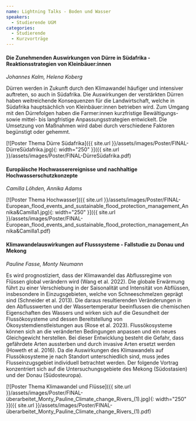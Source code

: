 ```yaml
---
name: Lightning Talks - Boden und Wasser
speakers:
  - Studierende UGM
categories:
  - Studierende
  - Kurzvorträge
---
```


#### Die Zunehmenden Auswirkungen von Dürre in Südafrika - Reaktionsstrategien von Kleinbäuer:innen
*Johannes Kalm, Helena Koberg*

Dürren werden in Zukunft durch den Klimawandel häufiger und intensiver auftreten, so auch in Südafrika. Die Auswirkungen der verstärkten Dürren haben weitreichende Konsequenzen für die Landwirtschaft, welche in Südafrika hauptsächlich von Kleinbäuer:innen betrieben wird. Zum Umgang mit den Dürrefolgen haben die Farmer:innen kurzfristige Bewältigungs- sowie mittel- bis langfristige Anpassungsstrategien entwickelt. Die Umsetzung von Maßnahmen wird dabei durch verschiedene Faktoren begünstigt oder gehemmt. 


[![Poster Thema Dürre Südafrika]({{ site.url }}/assets/images/Poster/FINAL-DürreSüdafrika.jpg){: width="250" }]({{ site.url }}/assets/images/Poster/FINAL-DürreSüdafrika.pdf)


#### Europäische Hochwasserereignisse und nachhaltige Hochwasserschutzkonzepte
*Camilla Löhden, Annika Adams*

[![Poster Thema Hochwasser]({{ site.url }}/assets/images/Poster/FINAL-European_flood_events_and_sustainable_flood_protection_management_Annika&Camilla1.jpg){: width="250" }]({{ site.url }}/assets/images/Poster/FINAL-European_flood_events_and_sustainable_flood_protection_management_Annika&Camilla1.pdf)



#### Klimawandelauswirkungen auf Flusssysteme - Fallstudie zu Donau und Mekong
*Pauline Fasse, Monty Neumann*

Es wird prognostiziert, dass der Klimawandel das Abflussregime von Flüssen global verändern wird (Wang et al. 2022). Die globale Erwärmung führt zu einer Verschiebung in der Saisonalität und Intensität von Abflüssen, insbesondere in Einzugsgebieten, welche von Schneeschmelzen geprägt sind (Schneider et al. 2013). Die daraus resultierenden Veränderungen in den Abflusswerten und der Wassertemperatur beeinflussen die chemischen Eigenschaften des Wassers und wirken sich auf die Gesundheit der Flussökosysteme und dessen Bereitstellung von Ökosystemdienstleistungen aus (Rose et al. 2023). Flussökosysteme können sich an die veränderten Bedingungen anpassen und ein neues Gleichgewicht herstellen. Bei dieser Entwicklung besteht die Gefahr, dass gefährdete Arten aussterben und durch invasive Arten ersetzt werden (Howeth et al. 2016). Da die Auswirkungen des Klimawandels auf Flussökosysteme je nach Standort unterschiedlich sind, muss jedes Flusseinzugsgebiet individuell betrachtet werden. Der folgende Vortrag konzentriert sich auf die Untersuchungsgebiete des Mekong (Südostasien) und der Donau (Südosteuropa).

[![Poster Thema Klimawandel und Flüsse]({{ site.url }}/assets/images/Poster/FINAL-überarbeitet_Monty_Pauline_Climate_change_Rivers_(1).jpg){: width="250" }]({{ site.url }}/assets/images/Poster/FINAL-überarbeitet_Monty_Pauline_Climate_change_Rivers_(1).pdf)